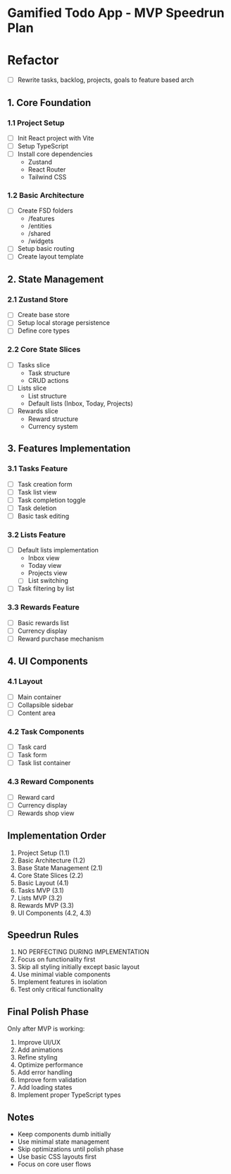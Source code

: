 # Gamified Todo App - MVP Speedrun Plan

# Refactor
- [ ] Rewrite tasks, backlog, projects, goals to feature based arch


## 1. Core Foundation
### 1.1 Project Setup
- [ ] Init React project with Vite
- [ ] Setup TypeScript
- [ ] Install core dependencies
  - Zustand
  - React Router
  - Tailwind CSS

### 1.2 Basic Architecture
- [ ] Create FSD folders
  - /features
  - /entities
  - /shared
  - /widgets
- [ ] Setup basic routing
- [ ] Create layout template

## 2. State Management
### 2.1 Zustand Store
- [ ] Create base store
- [ ] Setup local storage persistence
- [ ] Define core types

### 2.2 Core State Slices
- [ ] Tasks slice
  - Task structure
  - CRUD actions
- [ ] Lists slice
  - List structure
  - Default lists (Inbox, Today, Projects)
- [ ] Rewards slice
  - Reward structure
  - Currency system

## 3. Features Implementation
### 3.1 Tasks Feature
- [ ] Task creation form
- [ ] Task list view
- [ ] Task completion toggle
- [ ] Task deletion
- [ ] Basic task editing

### 3.2 Lists Feature
- [ ] Default lists implementation
  - Inbox view
  - Today view
  - Projects view
  - [ ] List switching
- [ ] Task filtering by list

### 3.3 Rewards Feature
- [ ] Basic rewards list
- [ ] Currency display
- [ ] Reward purchase mechanism

## 4. UI Components
### 4.1 Layout
- [ ] Main container
- [ ] Collapsible sidebar
- [ ] Content area

### 4.2 Task Components
- [ ] Task card
- [ ] Task form
- [ ] Task list container

### 4.3 Reward Components
- [ ] Reward card
- [ ] Currency display
- [ ] Rewards shop view

## Implementation Order
1. Project Setup (1.1)
2. Basic Architecture (1.2)
3. Base State Management (2.1)
4. Core State Slices (2.2)
5. Basic Layout (4.1)
6. Tasks MVP (3.1)
7. Lists MVP (3.2)
8. Rewards MVP (3.3)
9. UI Components (4.2, 4.3)

## Speedrun Rules
1. NO PERFECTING DURING IMPLEMENTATION
2. Focus on functionality first
3. Skip all styling initially except basic layout
4. Use minimal viable components
5. Implement features in isolation
6. Test only critical functionality

## Final Polish Phase
Only after MVP is working:
1. Improve UI/UX
2. Add animations
3. Refine styling
4. Optimize performance
5. Add error handling
6. Improve form validation
7. Add loading states
8. Implement proper TypeScript types

## Notes
- Keep components dumb initially
- Use minimal state management
- Skip optimizations until polish phase
- Use basic CSS layouts first
- Focus on core user flows 